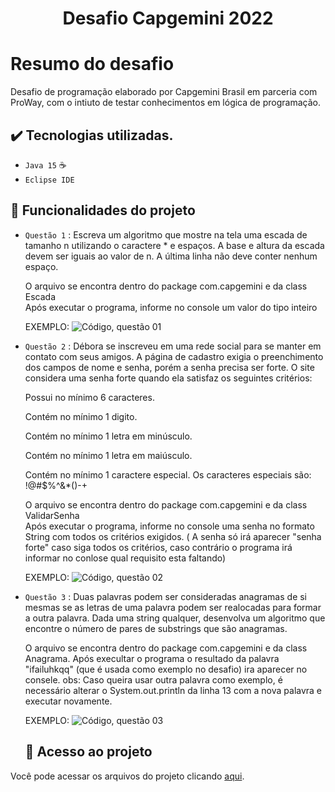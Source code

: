 <h1 align="center">Desafio  Capgemini 2022 </h1>



# Resumo do desafio
Desafio de programação elaborado por Capgemini Brasil em parceria com ProWay, com o intiuto de  testar conhecimentos em lógica de programação. 


## ✔️ Tecnologias utilizadas.

- ``Java 15`` :coffee:
- ``Eclipse IDE``
     
 
 ## 🔨 Funcionalidades do projeto
 
 - `Questão 1` : Escreva um algoritmo que mostre na tela uma escada de tamanho n utilizando o caractere * e espaços. A base e altura da escada devem ser iguais ao valor de n. A última linha não deve conter nenhum espaço.
  
    O arquivo se encontra dentro do package com.capgemini e da class Escada       
    Após executar o programa, informe no console um valor do tipo inteiro 

   EXEMPLO:
   ![Código, questão 01](https://i.imgur.com/FYZOBdi.png)
   
   
 - `Questão 2` : Débora se inscreveu em uma rede social para se manter em contato com seus amigos. A página de cadastro exigia o preenchimento dos campos de nome e senha, porém a senha precisa ser forte. O site considera uma senha forte quando ela satisfaz os seguintes critérios:
 
    Possui no mínimo 6 caracteres.
    
    Contém no mínimo 1 digito.
    
    Contém no mínimo 1 letra em minúsculo.
    
    Contém no mínimo 1 letra em maiúsculo.
    
    Contém no mínimo 1 caractere especial. Os caracteres especiais são: !@#$%^&*()-+
    
     O arquivo se encontra dentro do package com.capgemini e da class ValidarSenha       
    Após executar o programa, informe no console uma senha no formato String com todos os critérios exigidos. ( A senha só irá aparecer "senha forte" caso siga todos os     critérios, caso contrário o programa irá informar no conlose qual requisito esta faltando)  
    
    
   EXEMPLO:
   ![Código, questão 02](https://i.imgur.com/4kRK1a9.png)
   
   
   
   
 - `Questão 3` : Duas palavras podem ser consideradas anagramas de si mesmas se as letras de uma palavra podem ser realocadas para formar a outra palavra. Dada uma string qualquer, desenvolva um algoritmo que encontre o número de pares de substrings que são anagramas.

   O arquivo se encontra dentro do package com.capgemini e da class Anagrama.
  Após execultar o programa o resultado da palavra "ifailuhkqq" (que é usada como exemplo no desafio) ira aparecer no consele.
  obs: Caso queira usar outra palavra como exemplo, é necessário alterar o System.out.println da linha 13 com a nova palavra e executar novamente.          
    
    
   EXEMPLO:
   ![Código, questão 03](https://i.imgur.com/EaxuSKH.png)
   
   
   
   ## 📁 Acesso ao projeto
Você pode acessar os arquivos do projeto clicando [aqui](https://github.com/0raffa/Desafio-Capgemini-).

